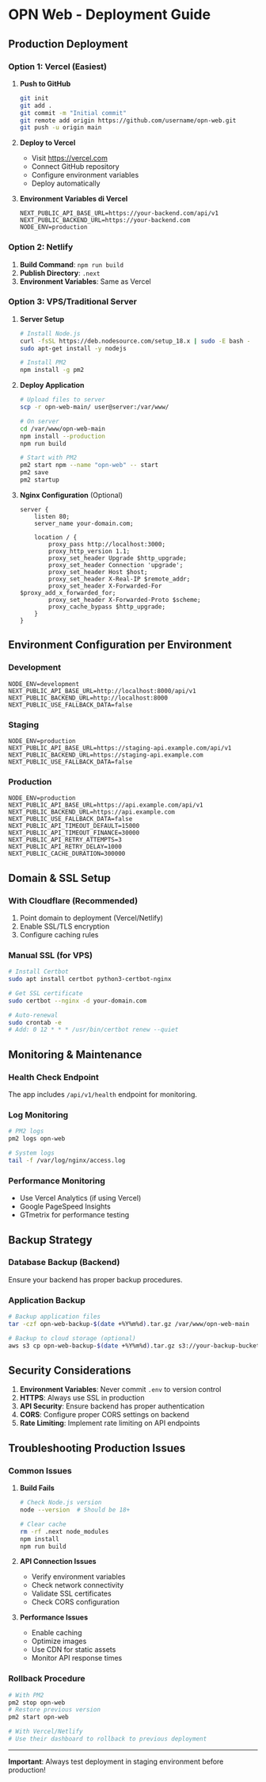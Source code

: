 # OPN Web - Deployment Guide

## Production Deployment

### Option 1: Vercel (Easiest)

1. **Push to GitHub**
   ```bash
   git init
   git add .
   git commit -m "Initial commit"
   git remote add origin https://github.com/username/opn-web.git
   git push -u origin main
   ```

2. **Deploy to Vercel**
   - Visit https://vercel.com
   - Connect GitHub repository
   - Configure environment variables
   - Deploy automatically

3. **Environment Variables di Vercel**
   ```
   NEXT_PUBLIC_API_BASE_URL=https://your-backend.com/api/v1
   NEXT_PUBLIC_BACKEND_URL=https://your-backend.com
   NODE_ENV=production
   ```

### Option 2: Netlify

1. **Build Command**: `npm run build`
2. **Publish Directory**: `.next`
3. **Environment Variables**: Same as Vercel

### Option 3: VPS/Traditional Server

1. **Server Setup**
   ```bash
   # Install Node.js
   curl -fsSL https://deb.nodesource.com/setup_18.x | sudo -E bash -
   sudo apt-get install -y nodejs
   
   # Install PM2
   npm install -g pm2
   ```

2. **Deploy Application**
   ```bash
   # Upload files to server
   scp -r opn-web-main/ user@server:/var/www/
   
   # On server
   cd /var/www/opn-web-main
   npm install --production
   npm run build
   
   # Start with PM2
   pm2 start npm --name "opn-web" -- start
   pm2 save
   pm2 startup
   ```

3. **Nginx Configuration** (Optional)
   ```nginx
   server {
       listen 80;
       server_name your-domain.com;
       
       location / {
           proxy_pass http://localhost:3000;
           proxy_http_version 1.1;
           proxy_set_header Upgrade $http_upgrade;
           proxy_set_header Connection 'upgrade';
           proxy_set_header Host $host;
           proxy_set_header X-Real-IP $remote_addr;
           proxy_set_header X-Forwarded-For $proxy_add_x_forwarded_for;
           proxy_set_header X-Forwarded-Proto $scheme;
           proxy_cache_bypass $http_upgrade;
       }
   }
   ```

## Environment Configuration per Environment

### Development
```env
NODE_ENV=development
NEXT_PUBLIC_API_BASE_URL=http://localhost:8000/api/v1
NEXT_PUBLIC_BACKEND_URL=http://localhost:8000
NEXT_PUBLIC_USE_FALLBACK_DATA=false
```

### Staging
```env
NODE_ENV=production
NEXT_PUBLIC_API_BASE_URL=https://staging-api.example.com/api/v1
NEXT_PUBLIC_BACKEND_URL=https://staging-api.example.com
NEXT_PUBLIC_USE_FALLBACK_DATA=false
```

### Production
```env
NODE_ENV=production
NEXT_PUBLIC_API_BASE_URL=https://api.example.com/api/v1
NEXT_PUBLIC_BACKEND_URL=https://api.example.com
NEXT_PUBLIC_USE_FALLBACK_DATA=false
NEXT_PUBLIC_API_TIMEOUT_DEFAULT=15000
NEXT_PUBLIC_API_TIMEOUT_FINANCE=30000
NEXT_PUBLIC_API_RETRY_ATTEMPTS=3
NEXT_PUBLIC_API_RETRY_DELAY=1000
NEXT_PUBLIC_CACHE_DURATION=300000
```

## Domain & SSL Setup

### With Cloudflare (Recommended)
1. Point domain to deployment (Vercel/Netlify)
2. Enable SSL/TLS encryption
3. Configure caching rules

### Manual SSL (for VPS)
```bash
# Install Certbot
sudo apt install certbot python3-certbot-nginx

# Get SSL certificate
sudo certbot --nginx -d your-domain.com

# Auto-renewal
sudo crontab -e
# Add: 0 12 * * * /usr/bin/certbot renew --quiet
```

## Monitoring & Maintenance

### Health Check Endpoint
The app includes `/api/v1/health` endpoint for monitoring.

### Log Monitoring
```bash
# PM2 logs
pm2 logs opn-web

# System logs
tail -f /var/log/nginx/access.log
```

### Performance Monitoring
- Use Vercel Analytics (if using Vercel)
- Google PageSpeed Insights
- GTmetrix for performance testing

## Backup Strategy

### Database Backup (Backend)
Ensure your backend has proper backup procedures.

### Application Backup
```bash
# Backup application files
tar -czf opn-web-backup-$(date +%Y%m%d).tar.gz /var/www/opn-web-main

# Backup to cloud storage (optional)
aws s3 cp opn-web-backup-$(date +%Y%m%d).tar.gz s3://your-backup-bucket/
```

## Security Considerations

1. **Environment Variables**: Never commit `.env` to version control
2. **HTTPS**: Always use SSL in production
3. **API Security**: Ensure backend has proper authentication
4. **CORS**: Configure proper CORS settings on backend
5. **Rate Limiting**: Implement rate limiting on API endpoints

## Troubleshooting Production Issues

### Common Issues

1. **Build Fails**
   ```bash
   # Check Node.js version
   node --version  # Should be 18+
   
   # Clear cache
   rm -rf .next node_modules
   npm install
   npm run build
   ```

2. **API Connection Issues**
   - Verify environment variables
   - Check network connectivity
   - Validate SSL certificates
   - Check CORS configuration

3. **Performance Issues**
   - Enable caching
   - Optimize images
   - Use CDN for static assets
   - Monitor API response times

### Rollback Procedure
```bash
# With PM2
pm2 stop opn-web
# Restore previous version
pm2 start opn-web

# With Vercel/Netlify
# Use their dashboard to rollback to previous deployment
```

---

**Important**: Always test deployment in staging environment before production!
